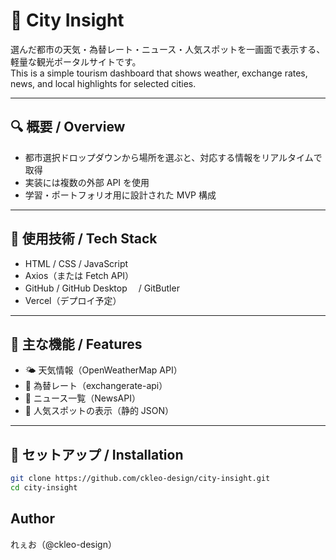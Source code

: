 # 🌆 City Insight

選んだ都市の天気・為替レート・ニュース・人気スポットを一画面で表示する、軽量な観光ポータルサイトです。  
This is a simple tourism dashboard that shows weather, exchange rates, news, and local highlights for selected cities.

---

## 🔍 概要 / Overview

-   都市選択ドロップダウンから場所を選ぶと、対応する情報をリアルタイムで取得
-   実装には複数の外部 API を使用
-   学習・ポートフォリオ用に設計された MVP 構成

---

## 🚀 使用技術 / Tech Stack

-   HTML / CSS / JavaScript
-   Axios（または Fetch API）
-   GitHub / GitHub Desktop 　/ GitButler
-   Vercel（デプロイ予定）

---

## 🧩 主な機能 / Features

-   🌤️ 天気情報（OpenWeatherMap API）
-   💱 為替レート（exchangerate-api）
-   📰 ニュース一覧（NewsAPI）
-   📍 人気スポットの表示（静的 JSON）

---

## 🔧 セットアップ / Installation

```bash
git clone https://github.com/ckleo-design/city-insight.git
cd city-insight
```

## Author

れぇお（@ckleo-design）
